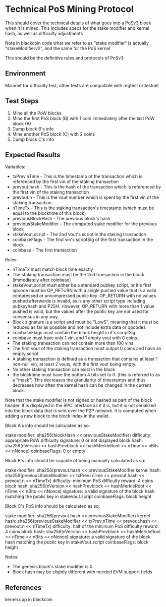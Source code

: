 # Technical PoS Mining Protocol

This should cover the technical details of what goes into a PoSv3 block when it is mined. This includes specs for the stake modifier and kernel hash, as well as difficulty adjustments

Note in blackcoin code what we refer to as "stake modifier" is actually "stakeModifierv2", and the same for the PoS kernel

This should be the definitive rules and protocols of PoSv3.

## Environment

Mainnet for difficulty test, other tests are compatible with regtest or testnet

## Test Steps

1. Mine all the PoW blocks
2. Mine the first PoS block (B) with 1 coin immediately after the last PoW block (A)
3. Dump block B's info
4. Mine another PoS block (C) with 2 coins
5. Dump block C's info

## Expected Results

Variables:

* txPrev.nTime - This is the timestamp of the transaction which is referenced by the first vin of the staking transaction
* prevout.hash -  This is the hash of the transaction which is referenced by the first vin of the staking transaction
* prevout.n - This is the vout number which is spent by the first vin of the staking transaction
* nTimeTx - This is the staking transaction's timestamp (which must be equal to the blocktime of this block)
* previousBlockHash - The previous block's hash
* previousStakeModifier - The computed stake modifier for the previous block
* stakeVout.script - The 2nd vout's script in the staking transaction
* coinbaseFlags - The first vin's scriptSig of the first transaction in the block
* coinbase - The first transaction

Rules:

* nTimeTx must match block time exactly
* The staking transaction must be the 2nd transaction in the block (immediately after coinbase)
* stakeVout.script must either be a standard pubkey script, or it's first opcode must be OP_RETURN with a single pushed value that is a valid compressed or uncompressed public key. OP_RETURN with no values pushed afterwards is invalid, as is any other script type including pubkeyhash and P2SH. However, OP_RETURN with more than 1 value pushed is valid, but the values after the public key are not used for consensus in any way.
* Block signature is a script and must be "LowS", meaning that it must be reduced as far as possible and not include extra data or opcodes
* coinbaseFlags must contain the block height in it's scriptSig
* coinbase must have only 1 vin, and 1 empty vout with 0 coins.
* The staking transaction can not contain more than 100 vins
* The first vout of the staking transaction must output 0 coins and have an empty script
* A staking transaction is defined as a transaction that contains at least 1 non-null vin, at least 2 vouts, with the first vout being empty. 
* No other staking transaction can exist in the block
* the blocktime must have the bottom 4 bits set to 0. (this is referred to as a "mask") This decreases the granularity of timestamps and thus decreases how often the kernel hash can be changed in the current block.

Note that the stake modifier is not signed or hashed as part of the block header. It is displayed in the RPC interface as if it is, but it is not serialized into the block data that is sent over the P2P network. It is computed when adding a new block to the block index in the wallet. 

Block A's info should be calculated as so:

stake modifier: sha256(blockHash << previousStakeModifier)
difficulty: appropriate PoW difficulty
signature: 0 or not displayed
block hash: sha256(nVersion << hashPrevblock << hashMerkleRoot << nTime << nBits << nNonce)
coinbaseFlags: 0 or empty


Block B's info should be capable of being manually calculated as so: 

stake modifier: sha256(prevout.hash << previousStakeModifier
kernel hash: sha256(previousStakeModifier << txPrev.nTime << prevout.hash << prevout.n << nTimeTx)
difficulty: minimum PoS difficulty
reward: 4 coins
block hash: sha256(nVersion << hashPrevblock << hashMerkleRoot << nTime << nBits << nNonce)
signature: a valid signature of the block hash matching the public key in stakeVout.script
coinbaseFlags: block height

Block C's PoS info should be calculated as so:

stake modifier: sha256(prevout.hash << previousStakeModifier)
kernel hash: sha256(previousStakeModifier << txPrev.nTime << prevout.hash << prevout.n << nTimeTx)
difficulty: half of the minimum PoS difficulty
reward: 4 coins
block hash: sha256(nVersion << hashPrevblock << hashMerkleRoot << nTime << nBits << nNonce)
signature: a valid signature of the block hash matching the public key in stakeVout.script
coinbaseFlags: block height


Notes:

* The genesis block's stake modifier is 0.
* Block hash may be slightly different with needed EVM support fields

## References

kernel.cpp in blackcoin
